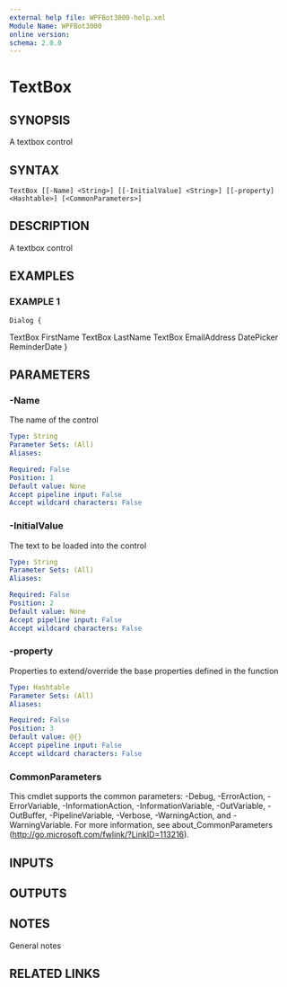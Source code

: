 ```yaml
---
external help file: WPFBot3000-help.xml
Module Name: WPFBot3000
online version:
schema: 2.0.0
---
```


# TextBox

## SYNOPSIS
A textbox control

## SYNTAX

```
TextBox [[-Name] <String>] [[-InitialValue] <String>] [[-property] <Hashtable>] [<CommonParameters>]
```

## DESCRIPTION
A textbox control

## EXAMPLES

### EXAMPLE 1
```
Dialog {
```

TextBox FirstName
    TextBox LastName
    TextBox EmailAddress
    DatePicker ReminderDate
}

## PARAMETERS

### -Name
The name of the control

```yaml
Type: String
Parameter Sets: (All)
Aliases:

Required: False
Position: 1
Default value: None
Accept pipeline input: False
Accept wildcard characters: False
```

### -InitialValue
The text to be loaded into the control

```yaml
Type: String
Parameter Sets: (All)
Aliases:

Required: False
Position: 2
Default value: None
Accept pipeline input: False
Accept wildcard characters: False
```

### -property
Properties to extend/override the base properties defined in the function

```yaml
Type: Hashtable
Parameter Sets: (All)
Aliases:

Required: False
Position: 3
Default value: @{}
Accept pipeline input: False
Accept wildcard characters: False
```

### CommonParameters
This cmdlet supports the common parameters: -Debug, -ErrorAction, -ErrorVariable, -InformationAction, -InformationVariable, -OutVariable, -OutBuffer, -PipelineVariable, -Verbose, -WarningAction, and -WarningVariable.
For more information, see about_CommonParameters (http://go.microsoft.com/fwlink/?LinkID=113216).

## INPUTS

## OUTPUTS

## NOTES
General notes

## RELATED LINKS
